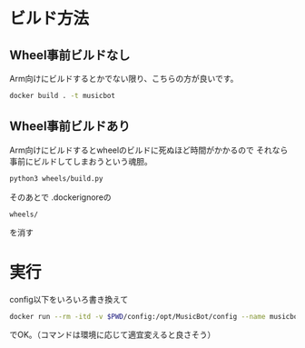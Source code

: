 # ビルド方法

## Wheel事前ビルドなし
Arm向けにビルドするとかでない限り、こちらの方が良いです。

```bash
docker build . -t musicbot
```

## Wheel事前ビルドあり
Arm向けにビルドするとwheelのビルドに死ぬほど時間がかかるので
それなら事前にビルドしてしまおうという魂胆。
```bash
python3 wheels/build.py
```

そのあとで
.dockerignoreの
```.ignore
wheels/
```
を消す



# 実行
config以下をいろいろ書き換えて
```bash
docker run --rm -itd -v $PWD/config:/opt/MusicBot/config --name musicbot musicbot
```
でOK。（コマンドは環境に応じて適宜変えると良さそう）
